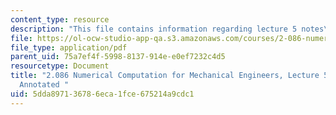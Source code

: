 ```yaml
---
content_type: resource
description: "This file contains information regarding lecture 5 notes\u2013annotated."
file: https://ol-ocw-studio-app-qa.s3.amazonaws.com/courses/2-086-numerical-computation-for-mechanical-engineers-spring-2013/5dda897136786eca1fce675214a9cdc1_MIT2_086S13_lect5NotAnnot.pdf
file_type: application/pdf
parent_uid: 75a7ef4f-5998-8137-914e-e0ef7232c4d5
resourcetype: Document
title: "2.086 Numerical Computation for Mechanical Engineers, Lecture 5: Notes\u2013\
  Annotated "
uid: 5dda8971-3678-6eca-1fce-675214a9cdc1
---
```

